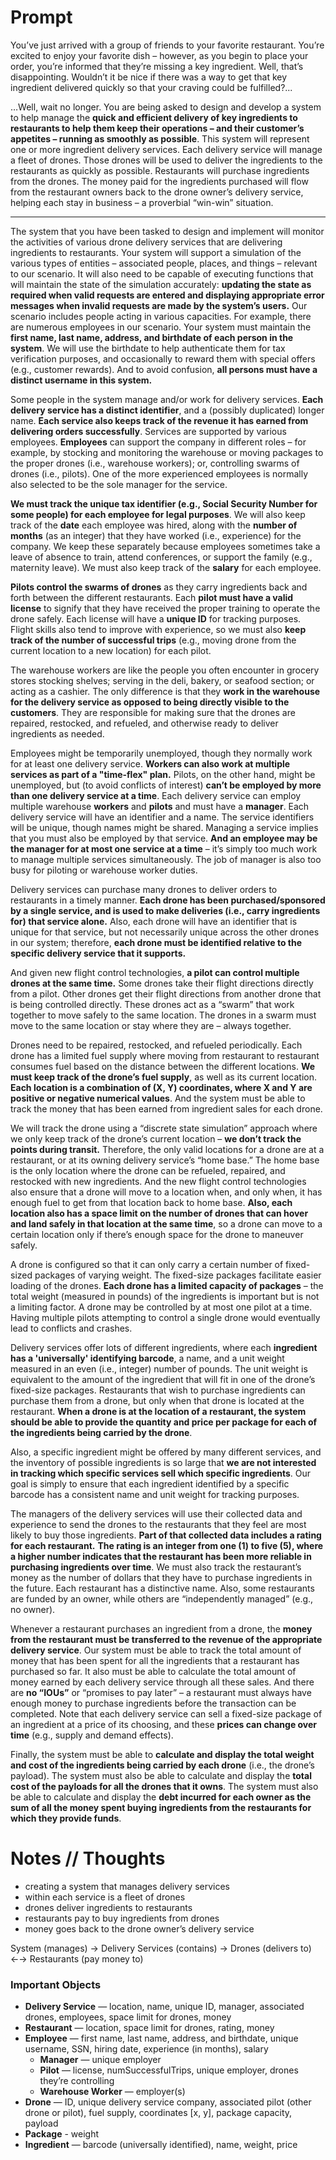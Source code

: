 # Prompt

You’ve just arrived with a group of friends to your favorite restaurant.  You’re excited to enjoy your favorite dish – however, as you begin to place your order, you’re informed that they’re missing a key ingredient.  Well, that’s disappointing.  Wouldn’t it be nice if there was a way to get that key ingredient delivered quickly so that your craving could be fulfilled?...

…Well, wait no longer.  You are being asked to design and develop a system to help manage the **quick and efficient delivery of key ingredients to restaurants to help them keep their operations – and their customer’s appetites – running as smoothly as possible**.  This system will represent one or more ingredient delivery services.  Each delivery service will manage a fleet of drones.  Those drones will be used to deliver the ingredients to the restaurants as quickly as possible.  Restaurants will purchase ingredients from the drones.  The money paid for the ingredients purchased will flow from the restaurant owners back to the drone owner’s delivery service, helping each stay in business – a proverbial “win-win” situation.

------

The system that you have been tasked to design and implement will monitor the activities of various drone delivery services that are delivering ingredients to restaurants.  Your system will support a simulation of the various types of entities – associated people, places, and things – relevant to our scenario.  It will also need to be capable of executing functions that will maintain the state of the simulation accurately: **updating the state as required when valid requests are entered and displaying appropriate error messages when invalid requests are made by the system’s users.** Our scenario includes people acting in various capacities.  For example, there are numerous employees in our scenario.  Your system must maintain the **first name, last name, address, and birthdate of each person in the system**.  We will use the birthdate to help authenticate them for tax verification purposes, and occasionally to reward them with special offers (e.g., customer rewards).  And to avoid confusion, **all persons must have a distinct username in this system.**

Some people in the system manage and/or work for delivery services.  **Each delivery service has a distinct identifier**, and a (possibly duplicated) longer name.  **Each service also keeps track of the revenue it has earned from delivering orders successfully**.  Services are supported by various employees.  **Employees** can support the company in different roles – for example, by stocking and monitoring the warehouse or moving packages to the proper drones (i.e., warehouse workers); or, controlling swarms of drones (i.e., pilots).  One of the more experienced employees is normally also selected to be the sole manager for the service.

**We must track the unique tax identifier (e.g., Social Security Number for some people) for each employee for legal purposes**.  We will also keep track of the **date** each employee was hired, along with the **number of months** (as an integer) that they have worked (i.e., experience) for the company.  We keep these separately because employees sometimes take a leave of absence to train, attend conferences, or support the family (e.g., maternity leave).  We must also keep track of the **salary** for each employee.

**Pilots control the swarms of drones** as they carry ingredients back and forth between the different restaurants.  Each **pilot must have a valid license** to signify that they have received the proper training to operate the drone safely.  Each license will have a **unique ID** for tracking purposes.  Flight skills also tend to improve with experience, so we must also **keep track of the number of successful trips** (e.g., moving drone from the current location to a new location) for each pilot.

The warehouse workers are like the people you often encounter in grocery stores stocking shelves; serving in the deli, bakery, or seafood section; or acting as a cashier.  The only difference is that they **work in the warehouse for the delivery service as opposed to being directly visible to the customers**.  They are responsible for making sure that the drones are repaired, restocked, and refueled, and otherwise ready to deliver ingredients as needed.

Employees might be temporarily unemployed, though they normally work for at least one delivery service. **Workers can also work at multiple services as part of a "time-flex" plan.**  Pilots, on the other hand, might be unemployed, but (to avoid conflicts of interest) **can’t be employed by more than one delivery service at a time**.  Each delivery service can employ multiple warehouse **workers** and **pilots** and must have a **manager**. Each delivery service will have an identifier and a name.  The service identifiers will be unique, though names might be shared.  Managing a service implies that you must also be employed by that service.  **And an employee may be the manager for at most one service at a time** – it’s simply too much work to manage multiple services simultaneously.  The job of manager is also too busy for piloting or warehouse worker duties.

Delivery services can purchase many drones to deliver orders to restaurants in a timely manner.  **Each drone has been purchased/sponsored by a single service, and is used to make deliveries (i.e., carry ingredients for) that service alone.**  Also, each drone will have an identifier that is unique for that service, but not necessarily unique across the other drones in our system; therefore, **each drone must be identified relative to the specific delivery service that it supports.**

And given new flight control technologies, **a pilot can control multiple drones at the same time.**  Some drones take their flight directions directly from a pilot.  Other drones get their flight directions from another drone that is being controlled directly.  These drones act as a “swarm” that work together to move safely to the same location.  The drones in a swarm must move to the same location or stay where they are – always together.

Drones need to be repaired, restocked, and refueled periodically.  Each drone has a limited fuel supply where moving from restaurant to restaurant consumes fuel based on the distance between the different locations.  **We must keep track of the drone’s fuel supply**, as well as its current location. **Each location is a combination of (X, Y) coordinates, where X and Y are positive or negative numerical values**.  And the system must be able to track the money that has been earned from ingredient sales for each drone.

We will track the drone using a “discrete state simulation” approach where we only keep track of the drone’s current location – **we don’t track the points during transit.**  Therefore, the only valid locations for a drone are at a restaurant, or at its owning delivery service’s “home base.”  The home base is the only location where the drone can be refueled, repaired, and restocked with new ingredients.  And the new flight control technologies also ensure that a drone will move to a location when, and only when, it has enough fuel to get from that location back to home base.  **Also, each location also has a space limit on the number of drones that can hover and land safely in that location at the same time**, so a drone can move to a certain location only if there’s enough space for the drone to maneuver safely.

A drone is configured so that it can only carry a certain number of fixed-sized packages of varying weight.  The fixed-size packages facilitate easier loading of the drones.  **Each drone has a limited capacity of packages** – the total weight (measured in pounds) of the ingredients is important but is not a limiting factor.  A drone may be controlled by at most one pilot at a time.  Having multiple pilots attempting to control a single drone would eventually lead to conflicts and crashes.

Delivery services offer lots of different ingredients, where each **ingredient has a 'universally' identifying barcode**, a name, and a unit weight measured in an even (i.e., integer) number of pounds.  The unit weight is equivalent to the amount of the ingredient that will fit in one of the drone’s fixed-size packages.  Restaurants that wish to purchase ingredients can purchase them from a drone, but only when that drone is located at the restaurant.  **When a drone is at the location of a restaurant, the system should be able to provide the quantity and price per package for each of the ingredients being carried by the drone**.

Also, a specific ingredient might be offered by many different services, and the inventory of possible ingredients is so large that **we are not interested in tracking which specific services sell which specific ingredients**.  Our goal is simply to ensure that each ingredient identified by a specific barcode has a consistent name and unit weight for tracking purposes.

The managers of the delivery services will use their collected data and experience to send the drones to the restaurants that they feel are most likely to buy those ingredients.  **Part of that collected data includes a rating for each restaurant.**  **The rating is an integer from one (1) to five (5), where a higher number indicates that the restaurant has been more reliable in purchasing ingredients over time**.  We must also track the restaurant’s money as the number of dollars that they have to purchase ingredients in the future.  Each restaurant has a distinctive name.  Also, some restaurants are funded by an owner, while others are “independently managed” (e.g., no owner).

Whenever a restaurant purchases an ingredient from a drone, the **money from the restaurant must be transferred to the revenue of the appropriate delivery service**.  Our system must be able to track the total amount of money that has been spent for all the ingredients that a restaurant has purchased so far.  It also must be able to calculate the total amount of money earned by each delivery service through all these sales.  And there are **no “IOUs”** or “promises to pay later” – a restaurant must always have enough money to purchase ingredients before the transaction can be completed.  Note that each delivery service can sell a fixed-size package of an ingredient at a price of its choosing, and these **prices can change over time** (e.g., supply and demand effects).

Finally, the system must be able to **calculate and display the total weight and cost of the ingredients being carried by each drone** (i.e., the drone’s payload).  The system must also be able to calculate and display the **total cost of the payloads for all the drones that it owns**.  The system must also be able to calculate and display the **debt incurred for each owner as the sum of all the money spent buying ingredients from the restaurants for which they provide funds**.

# Notes // Thoughts

- creating a system that manages delivery services
- within each service is a fleet of drones
- drones deliver ingredients to restaurants
- restaurants pay to buy ingredients from drones
- money goes back to the drone owner’s delivery service

System (manages) → Delivery Services (contains) → Drones (delivers to) ←→ Restaurants (pay money to)

### Important Objects

- **Delivery Service** — location, name, unique ID, manager, associated drones, employees, space limit for drones, money
- **Restaurant** — location, space limit for drones, rating, money
- **Employee** — first name, last name, address, and birthdate, unique username, SSN, hiring date, experience (in months), salary
  - **Manager** — unique employer
  - **Pilot** — license, numSuccessfulTrips, unique employer, drones they’re controlling
  - **Warehouse Worker** — employer(s)
- **Drone** — ID, unique delivery service company, associated pilot (other drone or pilot), fuel supply, coordinates [x, y], package capacity, payload
- **Package** - weight
- **Ingredient** — barcode (universally identified), name, weight, price
